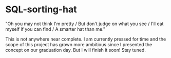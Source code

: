 # SQL-sorting-hat
"Oh you may not think I'm pretty / But don't judge on what you see / I'll eat myself if you can find / A smarter hat than me."

This is not anywhere near complete. I am currently pressed for time and the scope of this project has grown more ambitious since I presented
the concept on our graduation day. But I will finish it soon! Stay tuned.
